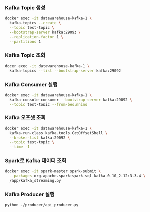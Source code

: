 ### Kafka Topic 생성
```bash
docker exec -it datawarehouse-kafka-1 \
  kafka-topics --create \
  --topic test-topic \
  --bootstrap-server kafka:29092 \
  --replication-factor 1 \
  --partitions 1
```

### Kafka Topic 조회
```bash
docer exec -it datawarehouse-kafka-1 \
  kafka-topics --list --bootstrap-server kafka:29092
```

### Kafka Consumer 실행
```bash
docker exec -it datawarehouse-kafka-1 \
  kafka-console-consumer --bootstrap-server kafka:29092 \
  --topic test-topic --from-beginning
```

### Kafka 오프셋 조회
```bash
docker exec -it datawarehouse-kafka-1 \
  kafka-run-class kafka.tools.GetOffsetShell \
  --broker-list kafka:29092 \
  --topic test-topic \
  --time -1
```

### Spark로 Kafka 데이터 조회
```bash
docker exec -it spark-master spark-submit \
  --packages org.apache.spark:spark-sql-kafka-0-10_2.12:3.3.4 \
  /app/kafka_streaming.py
```

### Kafka Producer 실행
```bash
python ./producer/api_producer.py
```
